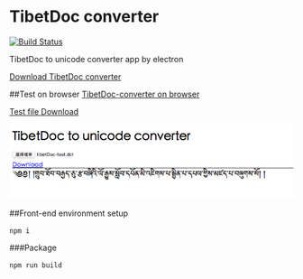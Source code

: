 # TibetDoc converter
[![Build Status](https://travis-ci.org/karmapa/tibetDoc-converter.svg?branch=master)](https://travis-ci.org/karmapa/tibetDoc-converter)

TibetDoc to unicode converter app by electron

[Download TibetDoc converter](https://drive.google.com/drive/folders/0B9GraSYa0W12cjJFNFR0MEJNZmM)


##Test on browser
[TibetDoc-converter on browser](http://karmapa.github.io/tibetan-converter/tibetDoc-converter/index.html)

[Test file Download](https://drive.google.com/open?id=0B9GraSYa0W12ZjNUT3RtRzl0bjA)

![tibetDoc-converter example](https://github.com/karmapa/tibetDoc-converter/blob/master/assets/img/tibetDoc-converter-example.png)

##Front-end environment setup
```
npm i
```
###Package
```
npm run build
```
